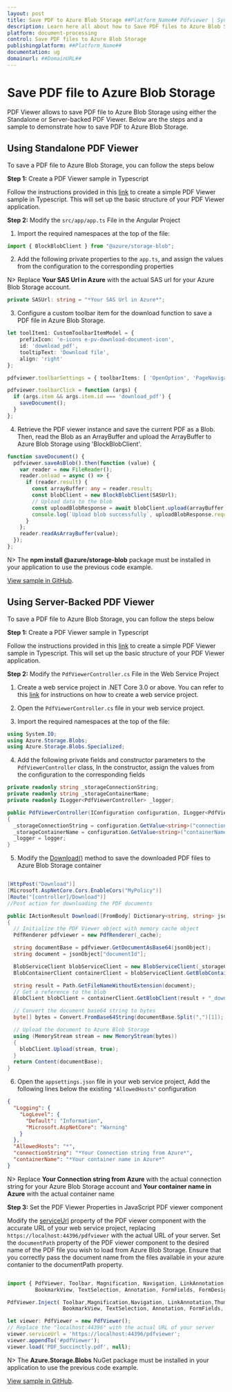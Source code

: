 ```yaml
---
layout: post
title: Save PDF to Azure Blob Storage ##Platform_Name## Pdfviewer | Syncfusion
description: Learn here all about how to Save PDF files to Azure Blob Storage in Syncfusion ##Platform_Name## Pdfviewer control of Syncfusion Essential JS 2 and more.
platform: document-processing
control: Save PDF files to Azure Blob Storage
publishingplatform: ##Platform_Name##
documentation: ug
domainurl: ##DomainURL##
---
```


# Save PDF file to Azure Blob Storage

PDF Viewer allows to save PDF file to Azure Blob Storage using either the Standalone or Server-backed PDF Viewer. Below are the steps and a sample to demonstrate how to save PDF to Azure Blob Storage.

## Using Standalone PDF Viewer

To save a PDF file to Azure Blob Storage, you can follow the steps below

**Step 1:** Create a PDF Viewer sample in Typescript

Follow the instructions provided in this [link](https://ej2.syncfusion.com/documentation/pdfviewer/getting-started) to create a simple PDF Viewer sample in Typescript. This will set up the basic structure of your PDF Viewer application.

**Step 2:** Modify the `src/app/app.ts` File in the Angular Project

1. Import the required namespaces at the top of the file:

```typescript
import { BlockBlobClient } from "@azure/storage-blob";
```

2. Add the following private properties to the `app.ts`, and assign the values from the configuration to the corresponding properties

N> Replace **Your SAS Url in Azure** with the actual SAS url for your Azure Blob Storage account.

```typescript
private SASUrl: string = "*Your SAS Url in Azure*";
```

3. Configure a custom toolbar item for the download function to save a PDF file in Azure Blob Storage.

```typescript
let toolItem1: CustomToolbarItemModel = {
    prefixIcon: 'e-icons e-pv-download-document-icon',
    id: 'download_pdf',
    tooltipText: 'Download file',
    align: 'right'
};

pdfviewer.toolbarSettings = { toolbarItems: [ 'OpenOption', 'PageNavigationTool', 'MagnificationTool', 'PanTool', 'SelectionTool', 'SearchOption', 'PrintOption', toolItem1, 'UndoRedoTool', 'AnnotationEditTool', 'FormDesignerEditTool', 'CommentTool', 'SubmitForm']}

pdfviewer.toolbarClick = function (args) {
  if (args.item && args.item.id === 'download_pdf') {
    saveDocument();
  }
};
```

4. Retrieve the PDF viewer instance and save the current PDF as a Blob. Then, read the Blob as an ArrayBuffer and upload the ArrayBuffer to Azure Blob Storage using 'BlockBlobClient'.

```typescript
function saveDocument() {
  pdfviewer.saveAsBlob().then(function (value) {
    var reader = new FileReader();
    reader.onload = async () => {
      if (reader.result) {
        const arrayBuffer: any = reader.result;
        const blobClient = new BlockBlobClient(SASUrl);
        // Upload data to the blob
        const uploadBlobResponse = await blobClient.upload(arrayBuffer, arrayBuffer.byteLength);
        console.log(`Upload blob successfully`, uploadBlobResponse.requestId);
      }
    };
    reader.readAsArrayBuffer(value);
  });
};
```

N> The **npm install @azure/storage-blob** package must be installed in your application to use the previous code example.

[View sample in GitHub](https://github.com/SyncfusionExamples/open-save-pdf-documents-in-azure-blob-storage/tree/master/Open%20and%20Save%20PDF%20in%20Azure%20Blob%20Storage%20using%20Standalone).

## Using Server-Backed PDF Viewer

To save a PDF file to Azure Blob Storage, you can follow the steps below

**Step 1:** Create a PDF Viewer sample in Typescript

Follow the instructions provided in this [link](https://ej2.syncfusion.com/documentation/pdfviewer/getting-started) to create a simple PDF Viewer sample in Typescript. This will set up the basic structure of your PDF Viewer application.

**Step 2:** Modify the `PdfViewerController.cs` File in the Web Service Project

1. Create a web service project in .NET Core 3.0 or above. You can refer to this [link](https://www.syncfusion.com/kb/11063/how-to-create-pdf-viewer-web-service-in-net-core-3-0-and-above) for instructions on how to create a web service project.

2. Open the `PdfViewerController.cs` file in your web service project.

3. Import the required namespaces at the top of the file:

```csharp
using System.IO;
using Azure.Storage.Blobs;
using Azure.Storage.Blobs.Specialized;
```

4. Add the following private fields and constructor parameters to the `PdfViewerController` class, In the constructor, assign the values from the configuration to the corresponding fields

```csharp
private readonly string _storageConnectionString;
private readonly string _storageContainerName;
private readonly ILogger<PdfViewerController> _logger;

public PdfViewerController(IConfiguration configuration, ILogger<PdfViewerController> logger)
{
  _storageConnectionString = configuration.GetValue<string>("connectionString");
  _storageContainerName = configuration.GetValue<string>("containerName");
  _logger = logger;
}
```

5. Modify the [Download()](https://helpej2.syncfusion.com/documentation/api/pdfviewer/#download) method to save the downloaded PDF files to Azure Blob Storage container

```csharp

[HttpPost("Download")]
[Microsoft.AspNetCore.Cors.EnableCors("MyPolicy")]
[Route("[controller]/Download")]
//Post action for downloading the PDF documents

public IActionResult Download([FromBody] Dictionary<string, string> jsonObject)
{
  // Initialize the PDF Viewer object with memory cache object
  PdfRenderer pdfviewer = new PdfRenderer(_cache);

  string documentBase = pdfviewer.GetDocumentAsBase64(jsonObject);
  string document = jsonObject["documentId"];

  BlobServiceClient blobServiceClient = new BlobServiceClient(_storageConnectionString);
  BlobContainerClient containerClient = blobServiceClient.GetBlobContainerClient(_storageContainerName);

  string result = Path.GetFileNameWithoutExtension(document);
  // Get a reference to the blob
  BlobClient blobClient = containerClient.GetBlobClient(result + "_downloaded.pdf");

  // Convert the document base64 string to bytes
  byte[] bytes = Convert.FromBase64String(documentBase.Split(",")[1]);

  // Upload the document to Azure Blob Storage
  using (MemoryStream stream = new MemoryStream(bytes))
  {
    blobClient.Upload(stream, true);
  }
  return Content(documentBase);
}
```

6. Open the `appsettings.json` file in your web service project, Add the following lines below the existing `"AllowedHosts"` configuration

```json
{
  "Logging": {
    "LogLevel": {
      "Default": "Information",
      "Microsoft.AspNetCore": "Warning"
    }
  },
  "AllowedHosts": "*",
  "connectionString": "*Your Connection string from Azure*",
  "containerName": "*Your container name in Azure*"
}
```

N> Replace **Your Connection string from Azure** with the actual connection string for your Azure Blob Storage account and **Your container name in Azure** with the actual container name

**Step 3:**   Set the PDF Viewer Properties in JavaScript PDF viewer component

Modify the [serviceUrl](https://helpej2.syncfusion.com/documentation/api/pdfviewer/#serviceurl) property of the PDF viewer component with the accurate URL of your web service project, replacing `https://localhost:44396/pdfviewer` with the actual URL of your server. Set the `documentPath` property of the PDF viewer component to the desired name of the PDF file you wish to load from Azure Blob Storage. Ensure that you correctly pass the document name from the files available in your azure contanier to the documentPath property.
```typescript

import { PdfViewer, Toolbar, Magnification, Navigation, LinkAnnotation,ThumbnailView,
         BookmarkView, TextSelection, Annotation, FormFields, FormDesigner} from '@syncfusion/ej2-pdfviewer';

PdfViewer.Inject( Toolbar,Magnification,Navigation, LinkAnnotation,ThumbnailView,
                  BookmarkView, TextSelection, Annotation, FormFields, FormDesigner);

let viewer: PdfViewer = new PdfViewer();
// Replace the "localhost:44396" with the actual URL of your server
viewer.serviceUrl = 'https://localhost:44396/pdfviewer';
viewer.appendTo('#pdfViewer');
viewer.load('PDF_Succinctly.pdf', null);

```

N> The **Azure.Storage.Blobs** NuGet package must be installed in your application to use the previous code example.

[View sample in GitHub](https://github.com/SyncfusionExamples/open-save-pdf-documents-in-azure-blob-storage/tree/master/Open%20and%20Save%20PDF%20in%20Azure%20Blob%20Storage%20using%20Server-Backend).